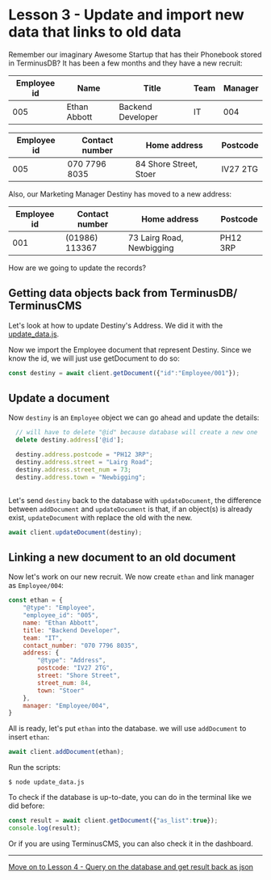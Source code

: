 # Lesson 3 - Update and import new data that links to old data

Remember our imaginary Awesome Startup that has their Phonebook stored in TerminusDB? It has been a few months and they have a new recruit:

| Employee id | Name           | Title               | Team        | Manager     |
| ----------- | -------------- | ------------------- | ----------- | ----------- |
| 005         | Ethan Abbott   | Backend Developer   | IT          | 004         |

| Employee id | Contact number  | Home address                  | Postcode |
| ----------- | --------------- | ----------------------------- | -------- |
| 005         | 070 7796 8035   | 84 Shore Street, Stoer        | IV27 2TG |

Also, our Marketing Manager Destiny has moved to a new address:

| Employee id | Contact number  | Home address                  | Postcode |
| ----------- | --------------- | ----------------------------- | -------- |
| 001         | (01986) 113367  | 73 Lairg Road, Newbigging     | PH12 3RP |

How are we going to update the records?

## Getting data objects back from TerminusDB/ TerminusCMS

Let's look at how to update Destiny's Address. We did it with the [update_data.js](update_data.js). 

Now we import the Employee document that represent Destiny. Since we know the id, we will just use getDocument to do so:

```javascript
const destiny = await client.getDocument({"id":"Employee/001"});
```

## Update a document

Now `destiny` is an `Employee` object we can go ahead and update the details:

```javascript
  // will have to delete "@id" because database will create a new one
  delete destiny.address['@id'];

  destiny.address.postcode = "PH12 3RP";
  destiny.address.street = "Lairg Road";
  destiny.address.street_num = 73;
  destiny.address.town = "Newbigging";
  
```

Let's send `destiny` back to the database with `updateDocument`, the difference between `addDocument` and `updateDocument` is that, if an object(s) is already exist, `updateDocument` with replace the old with the new.

```javascript
await client.updateDocument(destiny);
```

## Linking a new document to an old document

Now let's work on our new recruit. We now create `ethan` and link manager as `Employee/004`:

```javascript
const ethan = {
    "@type": "Employee",
    "employee_id": "005",
    name: "Ethan Abbott",
    title: "Backend Developer",
    team: "IT",
    contact_number: "070 7796 8035",
    address: {
        "@type": "Address",
        postcode: "IV27 2TG",
        street: "Shore Street",
        street_num: 84,
        town: "Stoer"
    },
    manager: "Employee/004",
}
```

All is ready, let's put `ethan` into the database. we will use `addDocument` to insert `ethan`:

```javascript
await client.addDocument(ethan);
```

Run the scripts:

`$ node update_data.js`

To check if the database is up-to-date, you can do in the terminal like we did before:

```javascript
const result = await client.getDocument({"as_list":true});
console.log(result);
```

Or if you are using TerminusCMS, you can also check it in the dashboard.

---

[Move on to Lesson 4 - Query on the database and get result back as json](lesson_4.md)
